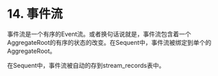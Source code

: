 # 14. 事件流

事件流是一个有序的Event流。或者换句话说就是，事件流包含着一个AggregateRoot的有序的状态的改变。在Sequent中，事件流被绑定到单个的AggregateRoot。

在Sequent中，事件流被自动的存到stream\_records表中。
